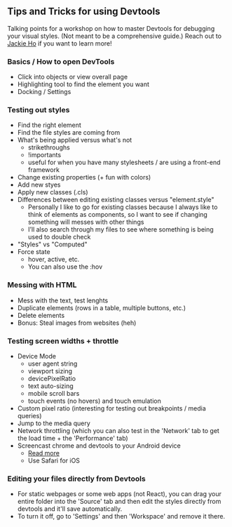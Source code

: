 ## Tips and Tricks for using Devtools
Talking points for a workshop on how to master Devtools for debugging your visual styles. (Not meant to be a comprehensive guide.) Reach out to [Jackie Ho](http://ohho-design.com/) if you want to learn more!

### Basics / How to open DevTools
- Click into objects or view overall page
- Highlighting tool to find the element you want
- Docking / Settings

### Testing out styles
- Find the right element
- Find the file styles are coming from
- What's being applied versus what's not
  - strikethroughs
  - !importants
  - useful for when you have many stylesheets / are using a front-end framework
- Change existing properties (+ fun with colors)
- Add new styes
- Apply new classes (.cls)
- Differences between editing existing classes versus "element.style"
  - Personally I like to go for existing classes because I always like to think of elements as components, so I want to see if changing something will messes with other things
  - I’ll also search through my files to see where something is being used to double check
- "Styles" vs "Computed"
- Force state
  - hover, active, etc.
  - You can also use the :hov

### Messing with HTML
- Mess with the text, test lenghts
- Duplicate elements (rows in a table, multiple buttons, etc.)
- Delete elements
- Bonus: Steal images from websites (heh)

### Testing screen widths + throttle
- Device Mode
  - user agent string
  - viewport sizing
  - devicePixelRatio
  - text auto-sizing
  - mobile scroll bars
  - touch events (no hovers) and touch emulation
- Custom pixel ratio (interesting for testing out breakpoints / media queries)
- Jump to the media query
- Network throttling (which you can also test in the 'Network' tab to get the load time + the 'Performance' tab)
- Screencast chrome and devtools to your Android device
  - [Read more](https://developers.google.com/web/tools/chrome-devtools/remote-debugging/)
  - Use Safari for iOS

### Editing your files directly from Devtools
- For static webpages or some web apps (not React), you can drag your entire folder into the 'Source' tab and then edit the styles directly from devtools and it'll save automatically.
- To turn it off, go to 'Settings' and then 'Workspace' and remove it there.
